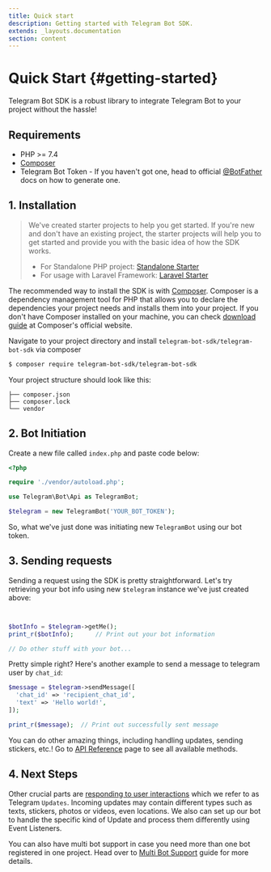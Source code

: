 ```yaml
---
title: Quick start
description: Getting started with Telegram Bot SDK.
extends: _layouts.documentation
section: content
---
```


# Quick Start {#getting-started}

Telegram Bot SDK is a robust library to integrate Telegram Bot to your project without the hassle!

## Requirements

- PHP >= 7.4
- [Composer](https://getcomposer.org/)
- Telegram Bot Token - If you haven't got one, head to official [@BotFather](https://core.telegram.org/bots#botfather) docs on how to generate one.

## 1. Installation

> We've created starter projects to help you get started. If you're new and don't have an existing project, the starter projects will help you to get started and provide you with the basic idea of how the SDK works.
>
> - For Standalone PHP project: [Standalone Starter](https://github.com/telegram-bot-sdk/standalone-starter)
> - For usage with Laravel Framework: [Laravel Starter](https://github.com/telegram-bot-sdk/laravel-starter)

The recommended way to install the SDK is with [Composer](http://getcomposer.org/). Composer is a dependency management tool for PHP that allows you to declare the dependencies your project needs and installs them into your project. If you don't have Composer installed on your machine, you can check [download guide](https://getcomposer.org/download/) at Composer's official website.

Navigate to your project directory and install `telegram-bot-sdk/telegram-bot-sdk` via composer

```bash
$ composer require telegram-bot-sdk/telegram-bot-sdk
```

Your project structure should look like this:

```
├── composer.json
├── composer.lock
└── vendor
```

## 2. Bot Initiation

Create a new file called `index.php` and paste code below:

```php
<?php

require './vendor/autoload.php';

use Telegram\Bot\Api as TelegramBot;

$telegram = new TelegramBot('YOUR_BOT_TOKEN');
```

So, what we've just done was initiating new `TelegramBot` using our bot token.

## 3. Sending requests

Sending a request using the SDK is pretty straightforward. Let's try retrieving your bot info using new `$telegram` instance we've just created above:

```php


$botInfo = $telegram->getMe();
print_r($botInfo);      // Print out your bot information

// Do other stuff with your bot...
```

Pretty simple right? Here's another example to send a message to telegram user by `chat_id`:

```php
$message = $telegram->sendMessage([
  'chat_id' => 'recipient_chat_id',
  'text' => 'Hello world!',
]);

print_r($message);  // Print out successfully sent message

```

You can do other amazing things, including handling updates, sending stickers, etc.! Go to [API Reference]() page to see all available methods.

## 4. Next Steps

Other crucial parts are [responding to user interactions]() which we refer to as Telegram `Updates`. Incoming updates may contain different types such as texts, stickers, photos or videos, even locations. We also can set up our bot to handle the specific kind of Update and process them differently using Event Listeners.

You can also have multi bot support in case you need more than one bot registered in one project. Head over to [Multi Bot Support]() guide for more details.
